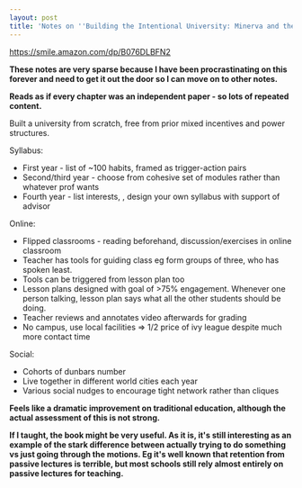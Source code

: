 ```yaml
---
layout: post
title: 'Notes on ''Building the Intentional University: Minerva and the Future of Higher Education'''
---
```


<https://smile.amazon.com/dp/B076DLBFN2>

__These notes are very sparse because I have been procrastinating on this forever and need to get it out the door so I can move on to other notes.__

__Reads as if every chapter was an independent paper - so lots of repeated content.__

Built a university from scratch, free from prior mixed incentives and power structures.

Syllabus: 

* First year - list of ~100 habits, framed as trigger-action pairs
* Second/third year - choose from cohesive set of modules rather than whatever prof wants
* Fourth year - list interests, , design your own syllabus with support of advisor
  
Online:

* Flipped classrooms - reading beforehand, discussion/exercises in online classroom
* Teacher has tools for guiding class eg form groups of three, who has spoken least.
* Tools can be triggered from lesson plan too
* Lesson plans designed with goal of >75% engagement. Whenever one person talking, lesson plan says what all the other students should be doing.
* Teacher reviews and annotates video afterwards for grading
* No campus, use local facilities => 1/2 price of ivy league despite much more contact time
  
Social:

* Cohorts of dunbars number
* Live together in different world cities each year
* Various social nudges to encourage tight network rather than cliques
 
__Feels like a dramatic improvement on traditional education, although the actual assessment of this is not strong.__

__If I taught, the book might be very useful. As it is, it's still interesting as an example of the stark difference between actually trying to do something vs just going through the motions. Eg it's well known that retention from passive lectures is terrible, but most schools still rely almost entirely on passive lectures for teaching.__
